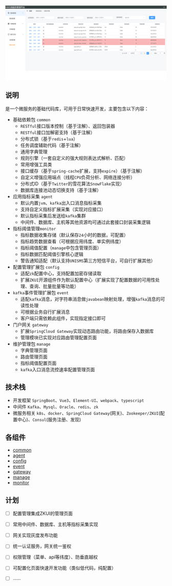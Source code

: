 ![image-20230201163039196](README/image/README/image-20230201163039196.png)

## 说明

是一个微服务的基础代码库，可用于日常快速开发，主要包含以下内容：

- 基础依赖包 `common`
  - `RESTful`接口版本控制（基于注解）、返回包装器
  - `RESTful`接口加解密支持（基于注解）
  - 分布式锁（基于`redis`+`lua`）
  - 任务调度辅助代码（基于注解）
  - 通用字典管理
  - 规则引擎（一套自定义的强大规则表达式解析、匹配）
  - 常用增强工具类
  - 接口缓存（基于`spring-cache`扩展，支持`expire`）（基于注解）
  - 自定义增强应用端点（线程`CPU`负荷分析、网络连接分析）
  - 分布式ID（基于`Twitter`的雪花算法`SnowFlake`实现）
  - 数据库连接池动态切换支持（基于注解）
- 应用指标采集 `agent`
  - 默认内置`jvm`、`kafka`出入口消息指标采集
  - 支持自定义指标扩展采集（实现对应接口）
  - 默认指标采集后发送给`kafka`集群
  - 中间件、数据库、主机等其他资源均可通过此套接口封装采集逻辑
- 指标阈值管理`monitor`
  - 指标数据收集存储（默认保存`24`小时的数据，可配置）
  - 指标趋势数据查看（可根据应用纬度、单实例纬度）
  - 指标阈值配置（`manage`中包含管理页面）
  - 指标数据匹配阈值引擎核心逻辑
  - 警告通知适配（默认支持`UNISMS`第三方短信平台，可自行扩展其他）
- 配置管理扩展包 `config`
  - 适配`zk`配置中心，支持配置加密存储读取
  - 扩展`ZKUI`开源组件作为默认配置中心（扩展实现了配置数据的可用性处理、查询、批量批量等功能）
- `kafka`事件管理扩展包 `event`
  - 适配`kafka`消息，对字符串消息做`javabean`映射处理，增强`kafka`消息的可读性处理
  - 可根据业务自行扩展消息
  - 客户端只需依赖此组件，实现指定接口即可
- 门户网关 `gateway`
  - 扩展`SpringCloud Gateway`实现动态路由功能，将路由保存入数据库
  - 管理模块已实现对应路由管理配置页面
- 维护管理包 `manage`
  - 字典管理页面
  - 路由管理页面
  - 指标阈值配置页面
  - `kafka`入口消息流控速率配置管理页面



## 技术栈

- 开发框架 `SpringBoot`、`Vue3`、`Element-UI`、`webpack`、`typescript`
- 中间件 `Kafka`、`Mysql`、`Oracle`、`redis`、`zk`
- 微服务相关 `k8s`、`docker`、`SpringCloud Gateway`(网关)、`Zookeeper/ZKUI`(配置中心)、`Consul`(服务注册、发现)




## 各组件

- [common](common/README.md)
- [agent](agent/README.md)
- [config](config/README.md)
- [event](event/README.md)
- [gateway](gateway/README.md)
- [manage](manage/README.md)
- [monitor](monitor/README.md)



## 计划

+ [ ] 配置管理集成ZKUI的管理页面
+ [ ] 常用中间件、数据库、主机等指标采集实现
+ [ ] 网关实现灰度发布功能
+ [ ] 统一认证服务，网关统一鉴权
+ [ ] 权限管理（菜单、api等纬度）、防垂直越权
+ [ ] 可配置化页面快速开发功能（类似低代码，纯配置）
+ [ ] ......


